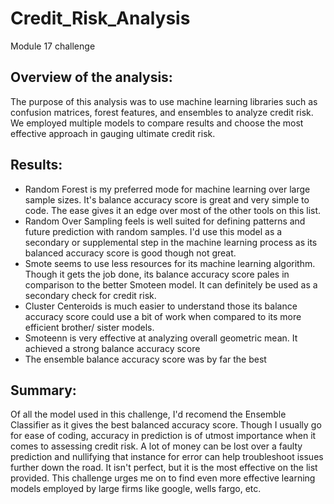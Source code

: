 # Credit_Risk_Analysis
Module 17 challenge

## Overview of the analysis:
The purpose of this analysis was to use machine learning libraries such as confusion matrices, forest features, and ensembles to analyze credit risk. We employed multiple models to compare results and choose the most effective approach in gauging ultimate credit risk.

## Results: 
* Random Forest is my preferred mode for machine learning over large sample sizes. It's balance accuracy score is great and very simple to code. The ease gives it an edge over most of the other tools on this list.
* Random Over Sampling feels is well suited for defining patterns and future prediction with random samples. I'd use this model as a secondary or supplemental step in the machine learning process as its balanced accuracy score is good though not great.
* Smote seems to use less resources for its machine learning algorithm. Though it gets the job done, its balance accuracy score pales in comparison to the better Smoteen model. It can definitely be used as a secondary check for credit risk.
* Cluster Centeroids is much easier to understand those its balance accuracy score could use a bit of work when compared to its more efficient brother/ sister models.
* Smoteenn is very effective at analyzing overall geometric mean. It achieved a strong balance accuracy score
* The ensemble balance accuracy score was by far the best

## Summary: 
Of all the model used in this challenge, I'd recomend the Ensemble Classifier as it gives the best balanced accuracy score. Though I usually go for ease of coding, accuracy in prediction is of utmost importance when it comes to assessing credit risk. A lot of money can be lost over a faulty prediction and nullifying that instance for error can help troubleshoot issues further down the road. It isn't perfect, but it is the most effective on the list provided. This challenge urges me on to find even more effective learning models employed by large firms like google, wells fargo, etc.

